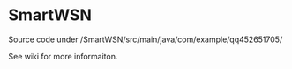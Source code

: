 # SmartWSN
Source code under /SmartWSN/src/main/java/com/example/qq452651705/

See wiki for more informaiton.
